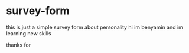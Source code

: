 # survey-form
this is just a simple survey form about personality
hi im benyamin and im learning new skills

thanks for 